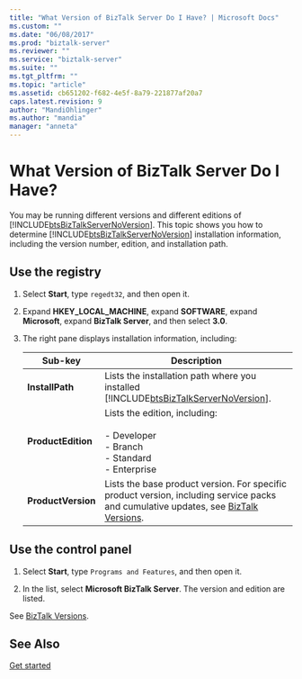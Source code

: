 ```yaml
---
title: "What Version of BizTalk Server Do I Have? | Microsoft Docs"
ms.custom: ""
ms.date: "06/08/2017"
ms.prod: "biztalk-server"
ms.reviewer: ""
ms.service: "biztalk-server"
ms.suite: ""
ms.tgt_pltfrm: ""
ms.topic: "article"
ms.assetid: cb651202-f682-4e5f-8a79-221877af20a7
caps.latest.revision: 9
author: "MandiOhlinger"
ms.author: "mandia"
manager: "anneta"
---
```

# What Version of BizTalk Server Do I Have?
You may be running different versions and different editions of [!INCLUDE[btsBizTalkServerNoVersion](../includes/btsbiztalkservernoversion-md.md)]. This topic shows you how to determine [!INCLUDE[btsBizTalkServerNoVersion](../includes/btsbiztalkservernoversion-md.md)] installation information, including the version number, edition, and installation path.  
  
## Use the registry
  
1.  Select **Start**, type `regedt32`, and then open it.  
  
2.  Expand **HKEY_LOCAL_MACHINE**, expand **SOFTWARE**, expand **Microsoft**, expand **BizTalk Server**, and then select **3.0**.  
  
3.  The right pane displays installation information, including:  
  
    |Sub-key|Description|  
    |--------------|-----------------|  
    |**InstallPath**|Lists the installation path where you installed [!INCLUDE[btsBizTalkServerNoVersion](../includes/btsbiztalkservernoversion-md.md)].|  
    |**ProductEdition**|Lists the edition, including:<br /><br /> -   Developer<br />-   Branch<br />-   Standard<br />-   Enterprise|  
    |**ProductVersion**|Lists the base product version. For specific product version, including service packs and cumulative updates, see [BizTalk Versions](http://social.technet.microsoft.com/wiki/contents/articles/7915.biztalk-versions.aspx).|  

## Use the control panel

1.  Select **Start**, type `Programs and Features`, and then open it.  

2. In the list, select **Microsoft BizTalk Server**. The version and edition are listed.

See [BizTalk Versions](http://social.technet.microsoft.com/wiki/contents/articles/7915.biztalk-versions.aspx).
  
## See Also  
 [Get started](../core/getting-started-with-biztalk-server.md)